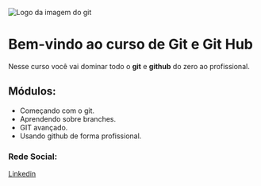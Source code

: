 ![Logo da imagem do git](https://encrypted-tbn0.gstatic.com/images?q=tbn:ANd9GcQXds4j06JcXy_IEuzKsmQSwyT4EIjYV-nCvg&s)

# Bem-vindo ao curso de Git e Git Hub
Nesse curso você vai dominar todo o **git** e **github** do zero ao profissional.

## Módulos:

* Começando com o git.
* Aprendendo sobre branches.
* GIT avançado.
* Usando github de forma profissional.

### Rede Social:

[Linkedin](https://www.linkedin.com/in/samuel-trindade-b0b40b143/)
